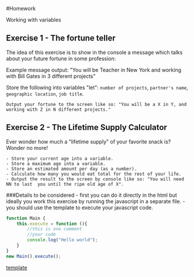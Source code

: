 #Homework

Working with variables

Exercise 1 - The fortune teller
------------------- 

The idea of this exercise is to show in the console a message which talks about your future fortune in some profession:

Example message output: "You will be Teacher in New York and working with Bill Gates in 3 different projects"

Store the following into variables "let": `number of projects`, `partner's name`, `geographic location`, `job title`.

```
Output your fortune to the screen like so: "You will be a X in Y, and working with Z in N different projects."
```

Exercise 2 - The Lifetime Supply Calculator
------------------

Ever wonder how much a "lifetime supply" of your favorite snack is? Wonder no more!
```
- Store your current age into a variable.
- Store a maximum age into a variable.
- Store an estimated amount per day (as a number).
- Calculate how many you would eat total for the rest of your life.
- Output the result to the screen by console like so: "You will need NN to last  you until the ripe old age of X". 
```



###Details to be considered
    - first you can do it directly in the html but ideally you work this exercise by running the javascript in a separate file.
    - you should use the template to execute your javascript code.


```javascript
function Main {
	this.execute = function (){ 
		//this is one comment
		//your code
		console.log("Hello world");
	}
}
new Main().execute();
```

[template](https://gist.github.com/jonayGodoy/5b2d537ba413809d47888b2a907a879e)
